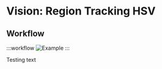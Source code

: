 # Vision: Region Tracking HSV

## Workflow

:::workflow
![Example](~/workflows/examples.starter/Vision/RegionTrackingHSV/RegionTrackingHSV.bonsai)
:::

Testing text
